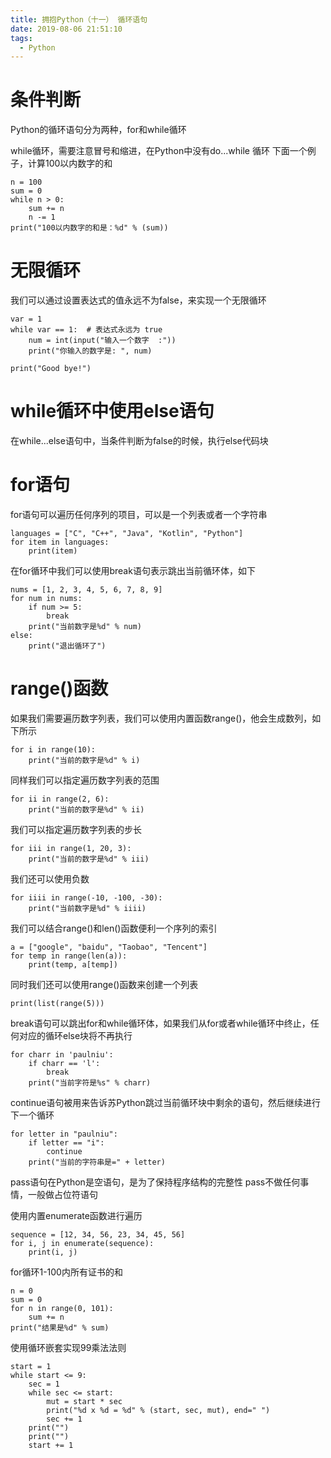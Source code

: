 ```yaml
---
title: 拥抱Python（十一） 循环语句
date: 2019-08-06 21:51:10
tags:
  - Python
---
```


# 条件判断

<!--more-->

Python的循环语句分为两种，for和while循环

while循环，需要注意冒号和缩进，在Python中没有do...while 循环
下面一个例子，计算100以内数字的和

```
n = 100
sum = 0
while n > 0:
    sum += n
    n -= 1
print("100以内数字的和是：%d" % (sum))
```

# 无限循环

我们可以通过设置表达式的值永远不为false，来实现一个无限循环

```
var = 1
while var == 1:  # 表达式永远为 true
    num = int(input("输入一个数字  :"))
    print("你输入的数字是: ", num)

print("Good bye!")
```

# while循环中使用else语句
在while...else语句中，当条件判断为false的时候，执行else代码块

# for语句
for语句可以遍历任何序列的项目，可以是一个列表或者一个字符串
```
languages = ["C", "C++", "Java", "Kotlin", "Python"]
for item in languages:
    print(item)
```

在for循环中我们可以使用break语句表示跳出当前循环体，如下
```
nums = [1, 2, 3, 4, 5, 6, 7, 8, 9]
for num in nums:
    if num >= 5:
        break
    print("当前数字是%d" % num)
else:
    print("退出循环了")

```    
# range()函数
如果我们需要遍历数字列表，我们可以使用内置函数range()，他会生成数列，如下所示
```
for i in range(10):
    print("当前的数字是%d" % i)
```
同样我们可以指定遍历数字列表的范围
```
for ii in range(2, 6):
    print("当前的数字是%d" % ii)
```
我们可以指定遍历数字列表的步长
```
for iii in range(1, 20, 3):
    print("当前的数字是%d" % iii)
```
我们还可以使用负数
```
for iiii in range(-10, -100, -30):
    print("当前数字是%d" % iiii)
```
我们可以结合range()和len()函数便利一个序列的索引
```
a = ["google", "baidu", "Taobao", "Tencent"]
for temp in range(len(a)):
    print(temp, a[temp])
```
同时我们还可以使用range()函数来创建一个列表
```
print(list(range(5)))
```

break语句可以跳出for和while循环体，如果我们从for或者while循环中终止，任何对应的循环else块将不再执行

```
for charr in 'paulniu':
    if charr == 'l':
        break
    print("当前字符是%s" % charr)

```

continue语句被用来告诉苏Python跳过当前循环块中剩余的语句，然后继续进行下一个循环

```
for letter in "paulniu":
    if letter == "i":
        continue
    print("当前的字符串是=" + letter)

```

pass语句在Python是空语句，是为了保持程序结构的完整性
pass不做任何事情，一般做占位符语句

使用内置enumerate函数进行遍历

```
sequence = [12, 34, 56, 23, 34, 45, 56]
for i, j in enumerate(sequence):
    print(i, j)
```

for循环1-100内所有证书的和

```
n = 0
sum = 0
for n in range(0, 101):
    sum += n
print("结果是%d" % sum)
```

使用循环嵌套实现99乘法法则

```
start = 1
while start <= 9:
    sec = 1
    while sec <= start:
        mut = start * sec
        print("%d x %d = %d" % (start, sec, mut), end=" ")
        sec += 1
    print("")
    print("")
    start += 1
```
